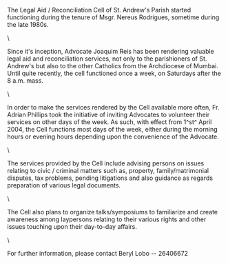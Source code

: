 The Legal Aid / Reconciliation Cell of St. Andrew's Parish started
functioning during the tenure of Msgr. Nereus Rodrigues, sometime during
the late 1980s.

\

Since it's inception, Advocate Joaquim Reis has been rendering valuable
legal aid and reconciliation services, not only to the parishioners of
St. Andrew's but also to the other Catholics from the Archdiocese of
Mumbai. Until quite recently, the cell functioned once a week, on
Saturdays after the 8 a.m. mass.

\

In order to make the services rendered by the Cell available more often,
Fr. Adrian Phillips took the initiative of inviting Advocates to
volunteer their services on other days of the week. As such, with effect
from 1^st^ April 2004, the Cell functions most days of the week, either
during the morning hours or evening hours depending upon the convenience
of the Advocate.

\

The services provided by the Cell include advising persons on issues
relating to civic / criminal matters such as, property,
family/matrimonial disputes, tax problems, pending litigations and also
guidance as regards preparation of various legal documents.

\

The Cell also plans to organize talks/symposiums to familiarize and
create awareness among laypersons relating to their various rights and
other issues touching upon their day-to-day affairs.

\

For further information, please contact Beryl Lobo -- 26406672
